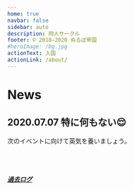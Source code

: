 ```yaml
---
home: true
navbar: false
sidebar: auto
description: 同人サークル
footer: © 2018–2020 ぬるぽ帝国
#heroImage: /bg.jpg
actionText: 入国
actionLink: /about/
---
```


# News

## 2020.07.07 特に何もない😌

次のイベントに向けて英気を養いましょう。

<br><br>
##### [過去ログ](/archives/)
